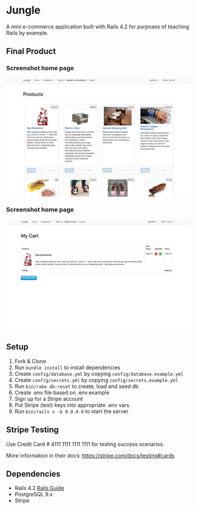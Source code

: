 # Jungle

A mini e-commerce application built with Rails 4.2 for purposes of teaching Rails by example.

## Final Product
### Screenshot home page
!["main page"](https://github.com/ktoroshchin/jungle-rails/blob/master/docs/index.png)
### Screenshot home page
!["shopping cart"](https://github.com/ktoroshchin/jungle-rails/blob/master/docs/shopping_cart.png)




## Setup

1. Fork & Clone
2. Run `bundle install` to install dependencies
3. Create `config/database.yml` by copying `config/database.example.yml`
4. Create `config/secrets.yml` by copying `config/secrets.example.yml`
5. Run `bin/rake db:reset` to create, load and seed db
6. Create .env file based on .env.example
7. Sign up for a Stripe account
8. Put Stripe (test) keys into appropriate .env vars
9. Run `bin/rails s -b 0.0.0.0` to start the server

## Stripe Testing

Use Credit Card # 4111 1111 1111 1111 for testing success scenarios.

More information in their docs: <https://stripe.com/docs/testing#cards>

## Dependencies

* Rails 4.2 [Rails Guide](http://guides.rubyonrails.org/v4.2/)
* PostgreSQL 9.x
* Stripe
